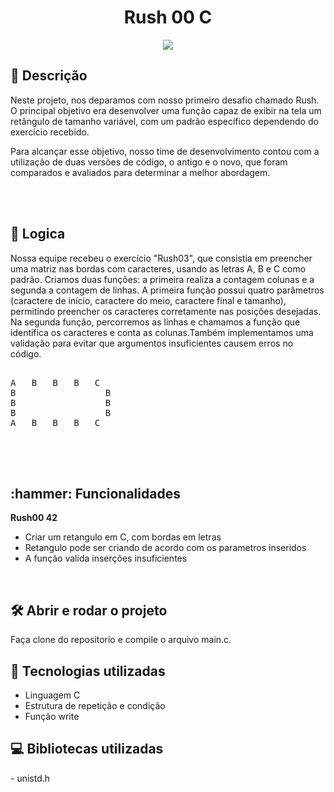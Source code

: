 
<h1 align="center"> Rush 00 C </h1>
<p align="center">
<img src="http://img.shields.io/static/v1?label=STATUS&message=%20CONCLUIDO&color=GREEN&style=for-the-badge"/>
</p>
 
<h2 align="left"> 📖 Descrição </h2>

Neste projeto, nos deparamos com nosso primeiro desafio chamado Rush. O principal objetivo era desenvolver uma função capaz de exibir na tela um retângulo de tamanho variável, com um padrão específico dependendo do exercício recebido.

Para alcançar esse objetivo, nosso time de desenvolvimento contou com a utilização de duas versões de código, o antigo e o novo, que foram comparados e avaliados para determinar a melhor abordagem.


<br><br>
<h2 align="left"> 📖 Logica </h2>

Nossa equipe recebeu o exercício "Rush03", que consistia em preencher uma matriz nas bordas com caracteres, usando as letras A, B e C como padrão. Criamos duas funções: a primeira realiza a contagem colunas e a segunda a contagem de linhas. A primeira função possui quatro parâmetros (caractere de início, caractere do meio, caractere final e tamanho), permitindo preencher os caracteres corretamente nas posições desejadas.
Na segunda função, percorremos as linhas e chamamos a função que identifica os caracteres e conta as colunas.Também implementamos uma validação para evitar que argumentos insuficientes causem erros no código.

<pre>

A	B	B	B	C
B				  B
B				  B
B				  B
A	B	B	B	C

</pre>


<br><br>

<h2 align="left">:hammer: Funcionalidades</h2>

<strong>Rush00 42</strong>
        
- Criar um retangulo em C, com bordas em letras
- Retangulo pode ser criando de acordo com os parametros inseridos
- A função valida inserções insuficientes


<br>
<h2>🛠️ Abrir e rodar o projeto</h2>

Faça clone do repositorio e compile o arquivo main.c.

<h2> 🧑 Tecnologias utilizadas </h2>

- Linguagem C 
- Estrutura de repetição e condição
- Função write


<h2> 💻 Bibliotecas utilizadas </h2>
- unistd.h
